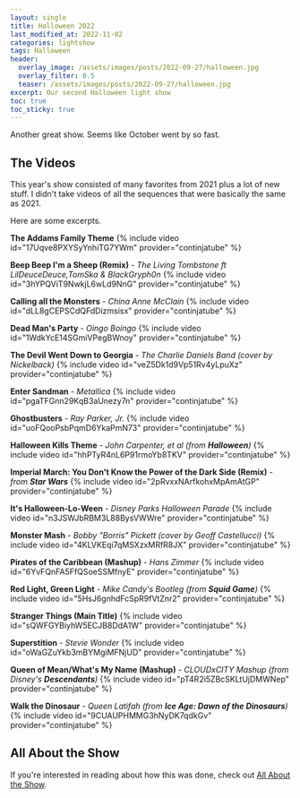 ```yaml
---
layout: single
title: Halloween 2022
last_modified_at: 2022-11-02
categories: lightshow
tags: Halloween
header:
  overlay_image: /assets/images/posts/2022-09-27/halloween.jpg
  overlay_filter: 0.5
  teaser: /assets/images/posts/2022-09-27/halloween.jpg
excerpt: Our second Halloween light show 
toc: true
toc_sticky: true
---
```


Another great show. Seems like October went by so fast.

## The Videos

This year's show consisted of many favorites from 2021 plus a lot of new stuff. I didn't take videos of all the sequences that were basically the same as 2021.

Here are some excerpts.

**The Addams Family Theme**
{% include video id="17Uqve8PXYSyYnhiTG7YWm" provider="continjatube" %}

**Beep Beep I'm a Sheep (Remix)** - *The Living Tombstone ft LilDeuceDeuce,TomSka & BlackGryph0n*
{% include video id="3hYPQViT9NwkjL6wLd9NnG" provider="continjatube" %}

**Calling all the Monsters** - *China Anne McClain*
{% include video id="dLL8gCEPSCdQFdDizmsisx" provider="continjatube" %}

**Dead Man's Party** - *Oingo Boingo*
{% include video id="1WdkYcE14SGmiVPegBWnoy" provider="continjatube" %}

**The Devil Went Down to Georgia** - *The Charlie Daniels Band (cover by Nickelback)*
{% include video id="veZ5Dk1d9Vp51Rv4yLpuXz" provider="continjatube" %}

**Enter Sandman** - *Metallica*
{% include video id="pgaTFGnn29KqB3aUnezy7n" provider="continjatube" %}

**Ghostbusters** - *Ray Parker, Jr.*
{% include video id="uoFQooPsbPqmD6YkaPmN73" provider="continjatube" %}

**Halloween Kills Theme** - *John Carpenter, et al (from **Halloween**)*
{% include video id="hhPTyR4nL6P91rmoYb8TKV" provider="continjatube" %}

**Imperial March: You Don't Know the Power of the Dark Side (Remix)** - *from **Star Wars***
{% include video id="2pRvxxNArfkohxMpAmAtGP" provider="continjatube" %}

**It's Halloween-Lo-Ween** - *Disney Parks Halloween Parade*
{% include video id="n3JSWJbRBM3L88BysVWWre" provider="continjatube" %}

**Monster Mash** - *Bobby "Borris" Pickett (cover by Geoff Castellucci)*
{% include video id="4KLVKEqi7qMSXzxMRfR8JX" provider="continjatube" %}

**Pirates of the Caribbean (Mashup)** - *Hans Zimmer*
{% include video id="6YvFQnFA5FfQSoeSSMfnyE" provider="continjatube" %}

**Red Light, Green Light** - *Mike Candy's Bootleg (from **Squid Game**)*
{% include video id="5HsJ6gnhdFcSpR9fVtZnr2" provider="continjatube" %}

**Stranger Things (Main Title)**
{% include video id="sQWFGYBiyhW5ECJB8DdA1W" provider="continjatube" %}

**Superstition** - *Stevie Wonder*
{% include video id="oWaGZuYkb3mBYMgiMFNjUD" provider="continjatube" %}

**Queen of Mean/What's My Name (Mashup)** - *CLOUDxCITY Mashup (from Disney's **Descendants**)*
{% include video id="pT4R2i5ZBcSKLtUjDMWNep" provider="continjatube" %}

**Walk the Dinosaur** - *Queen Latifah (from **Ice Age: Dawn of the Dinosaurs**)*
{% include video id="9CUAUPHMMG3hNyDK7qdkGv" provider="continjatube" %}

## All About the Show

If you're interested in reading about how this was done, check out <a href="https://chadgoode.com/projects/lightshow/show-Info/">All About the Show</a>.